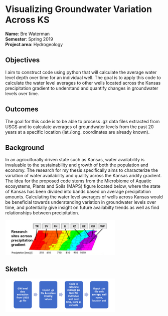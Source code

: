 # Visualizing Groundwater Variation Across KS

**Name**: Bre Waterman <br/>
**Semester**: Spring 2019 <br/>
**Project area**: Hydrogeology

## Objectives
I aim to construct code using python that will calculate the average water level depth over time for an individual well.  The goal is to apply this code to calculate the water level averages to other wells located across the Kansas precipitation gradient to understand and quantify changes in groundwater levels over time.

## Outcomes
The goal for this code is to be able to process .gz data files extracted from USGS and to calculate averages of groundwater levels from the past 20 years at a specific location (lat./long. coordinates are already known).

## Background
In an agriculturally driven state such as Kansas, water availability is invaluable to the sustainability and growth of both the population and economy. The research for my thesis specifically aims to characterize the variation of water availability and quality across the Kansas aridity gradient. The idea for the proposed code stems from the Microbiome of Aquatic ecosystems, Plants and Soils (MAPS) figure located below, where the state of Kansas has been divided into bands based on average precipitation amounts. Calculating the water level averages of wells across Kansas would be beneficial towards understanding variation in groundwater levels over time, and potentially give insight on future availabilty trends as well as find relationships between precipitation.

<img src="pptgrad.png" alt="pptgrad_image" width="350"/>

## Sketch


<img src="sketch.png" alt="sketch_image" width="350"/>

